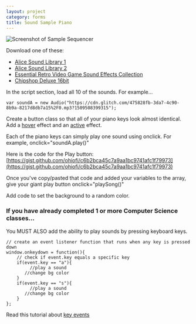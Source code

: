 ```yaml
---
layout: project
category: forms
title: Sound Sample Piano
---
```

![Screenshot of Sample Sequencer](/gdad\forms\samplesequencer.jpg)

Download one of these:
  - [Alice Sound Library 1](https://bradleycodeu.github.io/gdad/audio/AliceSoundLibrary.zip)
  - [Alice Sound Library 2](https://bradleycodeu.github.io/gdad/audio/AliceSoundLibraryExpansionPackOne.zip)
  - [Essential Retro Video Game Sound Effects Collection](https://bradleycodeu.github.io/gdad/audio/EssentialRetroVideoGameSoundEffectsCollection.zip)
  - [Chipshop Deluxe 16bit](https://bradleycodeu.github.io/gdad/audio/Chipshop16bit.zip)


In the script section, load all 10 of the sounds. For example...
```
var soundA = new Audio("https://cdn.glitch.com/475828fb-3da7-4c90-8b9a-8217d8db7a15%2F0.mp3?1509508399315");
```

Create a button class so that all of your piano keys look almost identical. Add a [hover](https://www.w3schools.com/cssref/sel_hover.asp) effect and an [active](https://www.w3schools.com/cssref/sel_active.asp) effect.

Each of the piano keys can simply play one sound using onclick. For example, onclick="soundA.play()"

Here is the code for the Play button: [https://gist.github.com/ohiofi/c6b2bca45c7a9aa1bc9741afc1f79973](https://gist.github.com/ohiofi/c6b2bca45c7a9aa1bc9741afc1f79973)

Once you've copy/pasted that code and added your variables to the array, give your giant play button onclick="playSong()"

Add code to set the background to a random color.

### If you have already completed 1 or more Computer Science classes...

You MUST ALSO add the ability to play sounds by pressing keyboard keys.
```
// create an event listener function that runs when any key is pressed down
window.onkeydown = function(){
    // check if event.key equals a specific key
    if(event.key == "a"){
    	 //play a sound
       //change bg color
    }
    if(event.key == "s"){
    	 //play a sound
       //change bg color
    }
};
```

Read this tutorial about [key events](https://www.w3schools.com/jsref/event_key_key.asp)
